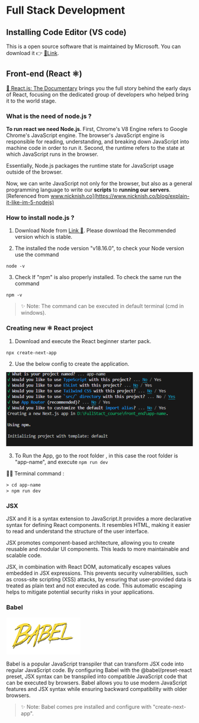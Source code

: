 # Full Stack Development

## Installing Code Editor (VS code)

This is a open source software that is maintained by Microsoft. You can download it 👉 [🔗Link](https://code.visualstudio.com/).

## Front-end (React ⚛️)

[🎥 React.js: The Documentary](https://www.youtube.com/watch?v=8pDqJVdNa44) brings you the full story behind the early days of React, focusing on the dedicated group of developers who helped bring it to the world stage.

### What is the need of node.js ?

**To run react we need Node.js**. First, Chrome's V8 Engine refers to Google Chrome's JavaScript engine. The browser's JavaScript engine is responsible for reading, understanding, and breaking down JavaScript into machine code in order to run it. Second, the runtime refers to the state at which JavaScript runs in the browser.

Essentially, Node.js packages the runtime state for JavaScript usage outside of the browser.

Now, we can write JavaScript not only for the browser, but also as a general programming language to write our **scripts** to **running our servers**.
<br>
 [Referenced from www.nicknish.co](https://www.nicknish.co/blog/explain-it-like-im-5-nodejs)


### How to install node.js ?

1.  Download Node from [Link 🔗](https://nodejs.org/en). Please download the Recommended version which is stable.

2.  The installed the node version "v18.16.0", to check your Node version use the command
```
node -v
```
3. Check If "npm" is also properly installed. To check the same run the command

```
npm -v
```

> ✨ Note: The command can be executed in default terminal  (cmd in windows).

### Creating new ⚛️ React project

1. Download and execute the React beginner starter pack.

```
npx create-next-app
```

2. Use the below config to create the application.

![Project configuration](asset\react_prj_config.png)

3. To Run the App, go to the root folder , in this case the root folder is "app-name", and execute `npm run dev`

👩‍💻 Terminal command :

```
> cd app-name
> npm run dev
```

### JSX 

JSX and it is a syntax extension to JavaScript.It provides a more declarative syntax for defining React components. It resembles HTML, making it easier to read and understand the structure of the user interface.

JSX promotes component-based architecture, allowing you to create reusable and modular UI components. This leads to more maintainable and scalable code.

JSX, in combination with React DOM, automatically escapes values embedded in JSX expressions. This prevents security vulnerabilities, such as cross-site scripting (XSS) attacks, by ensuring that user-provided data is treated as plain text and not executed as code. This automatic escaping helps to mitigate potential security risks in your applications.

### Babel

<img src="asset\Babel_Logo.png" alt="Babel Logo" width="200" height="100">

Babel is a popular JavaScript transpiler that can transform JSX code into regular JavaScript code. By configuring Babel with the @babel/preset-react preset, JSX syntax can be transpiled into compatible JavaScript code that can be executed by browsers. Babel allows you to use modern JavaScript features and JSX syntax while ensuring backward compatibility with older browsers.

> ✨ Note: Babel comes pre installed and configure with "create-next-app".










